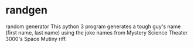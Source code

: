 # randgen
random generator
This python 3 program generates a tough guy's name (first name, last name) using the joke names from Mystery Science Theater 3000's Space Mutiny riff. 
